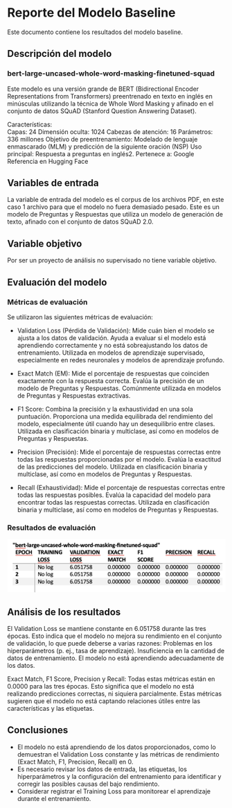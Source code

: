 # Reporte del Modelo Baseline

Este documento contiene los resultados del modelo baseline.

## Descripción del modelo

### bert-large-uncased-whole-word-masking-finetuned-squad

Este modelo es una versión grande de BERT (Bidirectional Encoder Representations from Transformers) preentrenado en texto en inglés en minúsculas utilizando la técnica de Whole Word Masking y afinado en el conjunto de datos SQuAD (Stanford Question Answering Dataset).

Características:	
Capas: 24
Dimensión oculta: 1024
Cabezas de atención: 16
Parámetros: 336 millones
Objetivo de preentrenamiento: Modelado de lenguaje enmascarado (MLM) y predicción de la siguiente oración (NSP)
Uso principal: Respuesta a preguntas en inglés2.
Pertenece a: Google
Referencia en Hugging Face


## Variables de entrada

La variable de entrada del modelo es el corpus de los archivos PDF, en este caso 1 archivo para que el modelo no fuera demasiado pesado.
Este es un modelo de Preguntas y Respuestas que utiliza un modelo de generación de texto, afinado con el conjunto de datos SQuAD 2.0. 

## Variable objetivo

Por ser un proyecto de análisis no supervisado no tiene variable objetivo.

## Evaluación del modelo

### Métricas de evaluación

Se utilizaron las siguientes métricas de evaluación:

- Validation Loss (Pérdida de Validación):  Mide cuán bien el modelo se ajusta a los datos de validación. Ayuda a evaluar si el modelo está aprendiendo correctamente y no está sobreajustando los datos de entrenamiento. Utilizada en modelos de aprendizaje supervisado, especialmente en redes neuronales y modelos de aprendizaje profundo.

- Exact Match (EM): Mide el porcentaje de respuestas que coinciden exactamente con la respuesta correcta. Evalúa la precisión de un modelo de Preguntas y Respuestas. Comúnmente utilizada en modelos de Preguntas y Respuestas extractivas.

- F1 Score: Combina la precisión y la exhaustividad en una sola puntuación. Proporciona una medida equilibrada del rendimiento del modelo, especialmente útil cuando hay un desequilibrio entre clases. Utilizada en clasificación binaria y multiclase, 
así como en modelos de Preguntas y Respuestas.

- Precision (Precisión): Mide el porcentaje de respuestas correctas entre todas las respuestas proporcionadas por el modelo. Evalúa la exactitud de las predicciones del modelo. Utilizada en clasificación binaria y multiclase, así como en modelos de Preguntas y Respuestas.

- Recall (Exhaustividad): Mide el porcentaje de respuestas correctas entre todas las respuestas posibles. Evalúa la capacidad del modelo para encontrar todas las respuestas correctas. Utilizada en clasificación binaria y multiclase, así como en modelos de Preguntas y Respuestas.

### Resultados de evaluación

![image](./Baseline_metrics.png)

## Análisis de los resultados

El Validation Loss se mantiene constante en 6.051758 durante las tres épocas. Esto indica que el modelo no mejora su rendimiento en el conjunto de validación, lo que puede deberse a varias razones:
Problemas en los hiperparámetros (p. ej., tasa de aprendizaje).
Insuficiencia en la cantidad de datos de entrenamiento.
El modelo no está aprendiendo adecuadamente de los datos.

Exact Match, F1 Score, Precision y Recall:
Todas estas métricas están en 0.0000 para las tres épocas. Esto significa que el modelo no está realizando predicciones correctas, ni siquiera parcialmente.
Estas métricas sugieren que el modelo no está captando relaciones útiles entre las características y las etiquetas.

## Conclusiones

- El modelo no está aprendiendo de los datos proporcionados, como lo demuestran el Validation Loss constante y las métricas de rendimiento (Exact Match, F1, Precision, Recall) en 0.
- Es necesario revisar los datos de entrada, las etiquetas, los hiperparámetros y la configuración del entrenamiento para identificar y corregir las posibles causas del bajo rendimiento.
- Considerar registrar el Training Loss para monitorear el aprendizaje durante el entrenamiento.



